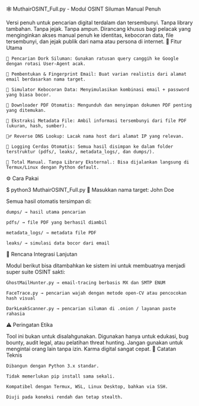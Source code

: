 🕸️ MuthairOSINT_Full.py - Modul OSINT Siluman Manual Penuh

Versi penuh untuk pencarian digital terdalam dan tersembunyi. Tanpa library tambahan. Tanpa jejak. Tanpa ampun.
Dirancang khusus bagi pelacak yang menginginkan akses manual penuh ke identitas, kebocoran data, file tersembunyi, dan jejak publik dari nama atau persona di internet.
🎯 Fitur Utama

    🔎 Pencarian Dork Siluman: Gunakan ratusan query canggih ke Google dengan rotasi User-Agent acak.

    📧 Pembentukan & Fingerprint Email: Buat varian realistis dari alamat email berdasarkan nama target.

    🔐 Simulator Kebocoran Data: Menyimulasikan kombinasi email + password yang biasa bocor.

    📂 Downloader PDF Otomatis: Mengunduh dan menyimpan dokumen PDF penting yang ditemukan.

    📜 Ekstraksi Metadata File: Ambil informasi tersembunyi dari file PDF (ukuran, hash, sumber).

    🕵️‍♂️ Reverse DNS Lookup: Lacak nama host dari alamat IP yang relevan.

    📁 Logging Cerdas Otomatis: Semua hasil disimpan ke dalam folder terstruktur (pdfs/, leaks/, metadata_logs/, dan dumps/).

    🧠 Total Manual. Tanpa Library Eksternal.: Bisa dijalankan langsung di Termux/Linux dengan Python default.

⚙️ Cara Pakai

$ python3 MuthairOSINT_Full.py
🧠 Masukkan nama target: John Doe

Semua hasil otomatis tersimpan di:

    dumps/ → hasil utama pencarian

    pdfs/ → file PDF yang berhasil diambil

    metadata_logs/ → metadata file PDF

    leaks/ → simulasi data bocor dari email

🔮 Rencana Integrasi Lanjutan

Modul berikut bisa ditambahkan ke sistem ini untuk membuatnya menjadi super suite OSINT sakti:

    GhostMailHunter.py → email-tracing berbasis MX dan SMTP ENUM

    FaceTrace.py → pencarian wajah dengan metode open-CV atau pencocokan hash visual

    DarkLeakScanner.py → pencarian siluman di .onion / layanan paste rahasia

⚠️ Peringatan Etika

Tool ini bukan untuk disalahgunakan. Digunakan hanya untuk edukasi, bug bounty, audit legal, atau pelatihan threat hunting.
Jangan gunakan untuk mengintai orang lain tanpa izin. Karma digital sangat cepat.
🧪 Catatan Teknis

    Dibangun dengan Python 3.x standar.

    Tidak memerlukan pip install sama sekali.

    Kompatibel dengan Termux, WSL, Linux Desktop, bahkan via SSH.

    Diuji pada koneksi rendah dan tetap stealth.

